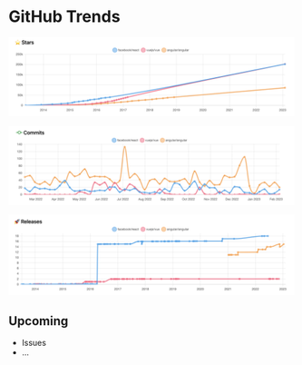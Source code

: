 # GitHub Trends

![Stars](./docs/stars.png)

![Commits](./docs/commits.png)

![releases](./docs/releases.png)

## Upcoming

-   Issues
-   ...
